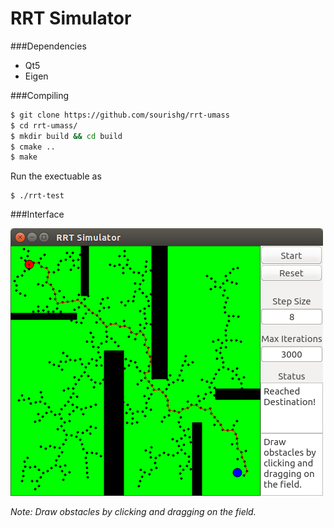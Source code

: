 # RRT Simulator

###Dependencies
* Qt5
* Eigen

###Compiling
```bash
$ git clone https://github.com/sourishg/rrt-umass
$ cd rrt-umass/
$ mkdir build && cd build
$ cmake ..
$ make
```
Run the exectuable as
```
$ ./rrt-test
```
###Interface

![RRT Simulator](imgs/rrt-sim.png)

*Note: Draw obstacles by clicking and dragging on the field.*
